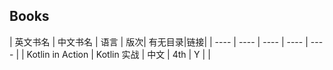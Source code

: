 ## Books
|  英文书名   | 中文书名  | 语言 | 版次| 有无目录|链接|
|  ----  | ----  |  ----  | ----  | ---- | 
| Kotlin in Action  | Kotlin 实战 | 中文 | 4th |  Y | |
